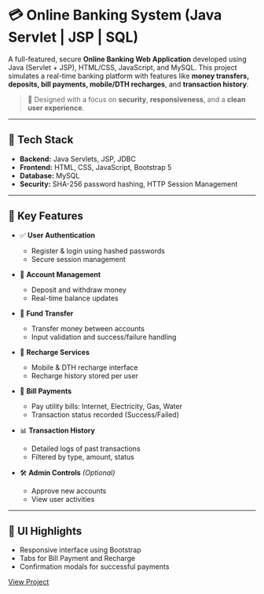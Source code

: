 
# 💳 Online Banking System (Java Servlet | JSP | SQL)

A full-featured, secure **Online Banking Web Application** developed using Java (Servlet + JSP), HTML/CSS, JavaScript, and MySQL. This project simulates a real-time banking platform with features like **money transfers, deposits, bill payments, mobile/DTH recharges**, and **transaction history**.

> 🚀 Designed with a focus on **security**, **responsiveness**, and a **clean user experience**.

---

## 🧠 Tech Stack

- **Backend:** Java Servlets, JSP, JDBC
- **Frontend:** HTML, CSS, JavaScript, Bootstrap 5
- **Database:** MySQL
- **Security:** SHA-256 password hashing, HTTP Session Management

---

## 🔐 Key Features

- ✅ **User Authentication**
  - Register & login using hashed passwords
  - Secure session management

- 💸 **Account Management**
  - Deposit and withdraw money
  - Real-time balance updates

- 🔁 **Fund Transfer**
  - Transfer money between accounts
  - Input validation and success/failure handling

- 📱 **Recharge Services**
  - Mobile & DTH recharge interface
  - Recharge history stored per user

- 🧾 **Bill Payments**
  - Pay utility bills: Internet, Electricity, Gas, Water
  - Transaction status recorded (Success/Failed)

- 📊 **Transaction History**
  - Detailed logs of past transactions
  - Filtered by type, amount, status

- 🛠 **Admin Controls** *(Optional)*
  - Approve new accounts
  - View user activities

---

## 🎨 UI Highlights

- Responsive interface using Bootstrap
- Tabs for Bill Payment and Recharge
- Confirmation modals for successful payments

[View Project](https://drive.google.com/file/d/16S8pI2LYL_5iXGkuu3_IFrv3ZUGAifst/view?usp=sharing)




